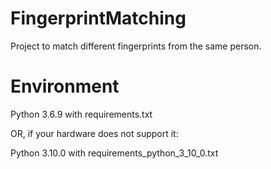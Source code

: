 # FingerprintMatching
Project to match different fingerprints from the same person.

# Environment
Python 3.6.9 with requirements.txt

OR, if your hardware does not support it:

Python 3.10.0 with requirements_python_3_10_0.txt
